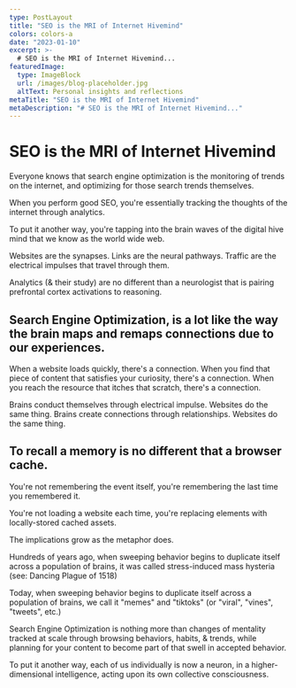 ```yaml
---
type: PostLayout
title: "SEO is the MRI of Internet Hivemind"
colors: colors-a
date: "2023-01-10"
excerpt: >-
  # SEO is the MRI of Internet Hivemind...
featuredImage:
  type: ImageBlock
  url: /images/blog-placeholder.jpg
  altText: Personal insights and reflections
metaTitle: "SEO is the MRI of Internet Hivemind"
metaDescription: "# SEO is the MRI of Internet Hivemind..."
---
```

# SEO is the MRI of Internet Hivemind

Everyone knows that search engine optimization is the monitoring of  trends on the internet, and optimizing for those search trends themselves.

When you perform good SEO, you're essentially tracking the thoughts of the internet through analytics.

To put it another way, you're tapping into the brain waves of the digital hive mind that we know as the world wide web.

Websites are the synapses.
Links are the neural pathways.
Traffic are the electrical impulses that travel through them.

Analytics (& their study) are no different than a neurologist that is pairing prefrontal cortex activations to reasoning.

## Search Engine Optimization, is a lot like the way the brain maps and remaps connections due to our experiences.

When a website loads quickly, there's a connection.
When you find that piece of content that satisfies your curiosity, there's a connection.
When you reach the resource that itches that scratch, there's a connection.

Brains conduct themselves through electrical impulse. Websites do the same thing.
Brains create connections through relationships. Websites do the same thing.

## To recall a memory is no different that a browser cache.

You're not remembering the event itself, you're remembering the last time you remembered it.

You're not loading a website each time, you're replacing elements with locally-stored cached assets.

The implications grow as the metaphor does.

Hundreds of years ago, when sweeping behavior begins to duplicate itself across a population of brains, it was called stress-induced mass hysteria (see: Dancing Plague of 1518)

Today, when sweeping behavior begins to duplicate itself across a population of brains, we call it "memes" and "tiktoks" (or "viral", "vines", "tweets", etc.)

Search Engine Optimization is nothing more than changes of mentality tracked at scale through browsing behaviors, habits, & trends, while planning for your content to become part of that swell in accepted behavior.

To put it another way, each of us individually is now a neuron, in a higher-dimensional intelligence, acting upon its own collective consciousness.